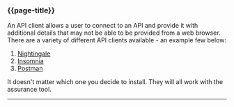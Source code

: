 ### {{page-title}}

An API client allows a user to connect to an API and provide it with additional details that may not be able to be provided from a web browser. There are a variety of different API clients available - an example few below:

1. [Nightingale](https://www.microsoft.com/en-us/p/nightingale-rest-client/9n2t6f9f5zdn#activetab=pivot:overviewtab)
2. [Insomnia](https://insomnia.rest/download)
3. [Postman](https://www.postman.com/downloads/)

It doesn't matter which one you decide to install. They will all work with the assurance tool.

---